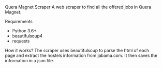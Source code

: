 Quera Magnet Scraper
A web scraper to find all the offered jobs in Quera Magnet.

Requirements
* Python 3.6+
* beautifulsoup4
* requests

How it works?
The scraper uses beautifulsoup to parse the html of each page and extract the hostels information from jabama.com. It then saves the information in a json file.
